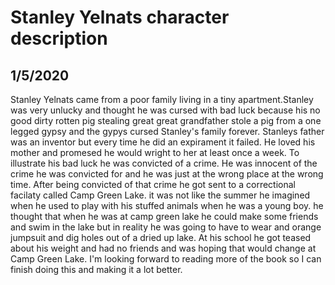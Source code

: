 # Stanley Yelnats character description
## 1/5/2020

Stanley Yelnats came from a poor family living in a tiny apartment.Stanley was very unlucky and thought he was cursed with bad luck because his no good dirty rotten pig stealing great great grandfather stole a pig from a one legged gypsy and the gypys cursed Stanley's family forever. Stanleys father was an inventor but every time he did an expirament it failed. He loved his mother and promesed he would wright to her at least once a week. To illustrate his bad luck he was convicted of a crime. He was innocent of the crime he was convicted for and he was just at the wrong place at the wrong time. After being convicted of that crime he got sent to a correctional facilaty called Camp Green Lake. it was not like the summer he imagined when he used to play with his stuffed animals when he was a young boy. he thought that when he was at camp green lake he could make some friends and swim in the lake but in reality he was going to have to wear and orange jumpsuit and dig holes out of a dried up lake. At his school he got teased about his weight and had no friends and was hoping that would change at Camp Green Lake. I'm looking forward to reading more of the book so I can finish doing this and making it a lot better.
